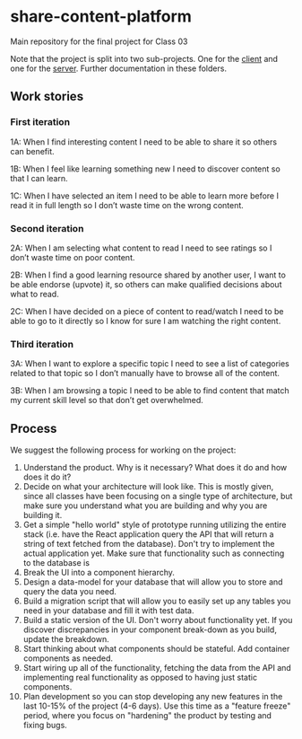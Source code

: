 # share-content-platform
Main repository for the final project for Class 03

Note that the project is split into two sub-projects. One for the [client](/client) and one for the [server](server). Further documentation in these folders.

## Work stories

### First iteration

1A: When I find interesting content I need to be able to share it so others can benefit.

1B: When I feel like learning something new I need to discover content so that I can learn.

1C: When I have selected an item I need to be able to learn more before I read it in full length so I don’t waste time on the wrong content.

### Second iteration

2A: When I am selecting what content to read I need to see ratings so I don’t waste time on poor content.

2B: When I find a good learning resource shared by another user, I want to be able endorse (upvote) it, so others can make qualified decisions about what to read.

2C: When I have decided on a piece of content to read/watch I need to be able to go to it directly so I know for sure I am watching the right content.

### Third iteration

3A: When I want to explore a specific topic I need to see a list of categories related to that topic so I don’t manually have to browse all of the content.

3B: When I am browsing a topic I need to be able to find content that match my current skill level so that don’t get overwhelmed.

## Process

We suggest the following process for working on the project:

1. Understand the product. Why is it necessary? What does it do and how does it do it?
2. Decide on what your architecture will look like. This is mostly given, since all classes have been focusing on a single type of architecture, but make sure you understand what you are building and why you are building it.
3. Get a simple "hello world" style of prototype running utilizing the entire stack (i.e. have the React application query the API that will return a string of text fetched from the database). Don't try to implement the actual application yet. Make sure that functionality such as connecting to the database is 
4. Break the UI into a component hierarchy.
5. Design a data-model for your database that will allow you to store and query the data you need.
6. Build a migration script that will allow you to easily set up any tables you need in your database and fill it with test data.
7. Build a static version of the UI. Don't worry about functionality yet. If you discover discrepancies in your component break-down as you build, update the breakdown.
8. Start thinking about what components should be stateful. Add container components as needed.
9. Start wiring up all of the functionality, fetching the data from the API and implementing real functionality as opposed to having just static components.
10. Plan development so you can stop developing any new features in the last 10-15% of the project (4-6 days). Use this time as a "feature freeze" period, where you focus on "hardening" the product by testing and fixing bugs. 
